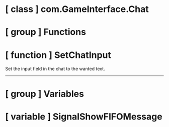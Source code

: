 # [ class ] com.GameInterface.Chat

# [ group ] Functions

# [ function ] SetChatInput

Set the input field in the chat to the wanted text.

---

# [ group ] Variables

# [ variable ] SignalShowFIFOMessage

